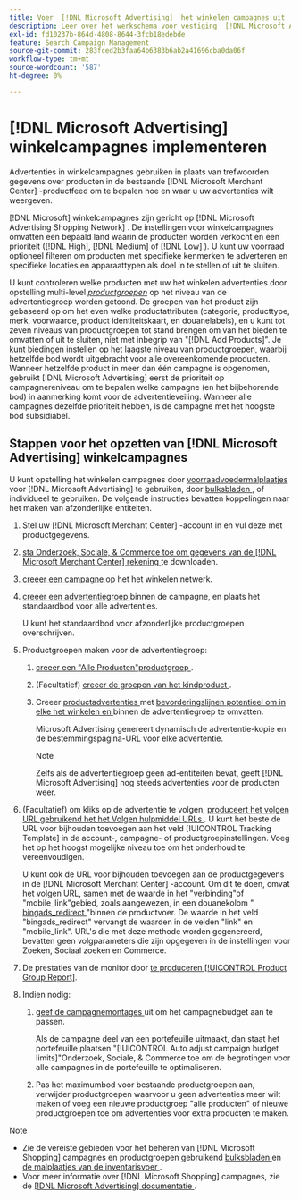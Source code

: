 ```yaml
---
title: Voer  [!DNL Microsoft Advertising]  het winkelen campagnes uit
description: Leer over het werkschema voor vestiging  [!DNL Microsoft Advertising]  het winkelen campagnes.
exl-id: fd10237b-864d-4808-8644-3fcb18edebde
feature: Search Campaign Management
source-git-commit: 283fced2b3faa64b6383b6ab2a41696cba0da06f
workflow-type: tm+mt
source-wordcount: '587'
ht-degree: 0%

---
```


# [!DNL Microsoft Advertising] winkelcampagnes implementeren

Advertenties in winkelcampagnes gebruiken in plaats van trefwoorden gegevens over producten in de bestaande [!DNL Microsoft Merchant Center] -productfeed om te bepalen hoe en waar u uw advertenties wilt weergeven.

[!DNL Microsoft] winkelcampagnes zijn gericht op [!DNL Microsoft Advertising Shopping Network] . De instellingen voor winkelcampagnes omvatten een bepaald land waarin de producten worden verkocht en een prioriteit ([!DNL High], [!DNL Medium] of [!DNL Low] ). U kunt uw voorraad optioneel filteren om producten met specifieke kenmerken te adverteren en specifieke locaties en apparaattypen als doel in te stellen of uit te sluiten.

U kunt controleren welke producten met uw het winkelen advertenties door opstelling multi-level *[productgroepen](/help/search-social-commerce/campaign-management/campaigns/product-group-about.md)* op het niveau van de advertentiegroep worden getoond. De groepen van het product zijn gebaseerd op om het even welke productattributen (categorie, producttype, merk, voorwaarde, product identiteitskaart, en douanelabels), en u kunt tot zeven niveaus van productgroepen tot stand brengen om van het bieden te omvatten of uit te sluiten, niet met inbegrip van &quot;[!DNL Add Products]&quot;. Je kunt biedingen instellen op het laagste niveau van productgroepen, waarbij hetzelfde bod wordt uitgebracht voor alle overeenkomende producten. Wanneer hetzelfde product in meer dan één campagne is opgenomen, gebruikt [!DNL Microsoft Advertising] eerst de prioriteit op campagnereniveau om te bepalen welke campagne (en het bijbehorende bod) in aanmerking komt voor de advertentieveiling. Wanneer alle campagnes dezelfde prioriteit hebben, is de campagne met het hoogste bod subsidiabel.

## Stappen voor het opzetten van [!DNL Microsoft Advertising] winkelcampagnes

U kunt opstelling het winkelen campagnes door [ voorraadvoedermalplaatjes ](/help/search-social-commerce/campaign-management/inventory-feeds/inventory-feeds-about.md) voor [!DNL Microsoft Advertising] te gebruiken, door [ bulksbladen ](/help/search-social-commerce/campaign-management/bulksheets/bulksheet-about.md), of individueel te gebruiken. De volgende instructies bevatten koppelingen naar het maken van afzonderlijke entiteiten.

1. Stel uw [!DNL Microsoft Merchant Center] -account in en vul deze met productgegevens.

1. [ sta Onderzoek, Sociale, &amp; Commerce toe om gegevens van de  [!DNL Microsoft Merchant Center]  rekening ](/help/search-social-commerce/campaign-management/accounts/merchant-account-manage.md) te downloaden.

1. [ creeer een campagne ](/help/search-social-commerce/campaign-management/campaigns/campaign-manage.md) op het het winkelen netwerk.

1. [ creeer een advertentiegroep ](/help/search-social-commerce/campaign-management/campaigns/ad-group-manage.md) binnen de campagne, en plaats het standaardbod voor alle advertenties.

   U kunt het standaardbod voor afzonderlijke productgroepen overschrijven.

1. Productgroepen maken voor de advertentiegroep:

   1. [ creeer een &quot;Alle Producten&quot;productgroep ](/help/search-social-commerce/campaign-management/campaigns/product-group-manage.md).

   1. (Facultatief) [ creeer de groepen van het kindproduct ](/help/search-social-commerce/campaign-management/campaigns/product-group-manage.md).

   1. Creeer [ productadvertenties ](/help/search-social-commerce/campaign-management/campaigns/ad-manage.md) met [ bevorderingslijnen potentieel om in elke het winkelen en ](/help/search-social-commerce/campaign-management/campaigns/product-group-settings-microsoft.md) binnen de advertentiegroep te omvatten.

      Microsoft Advertising genereert dynamisch de advertentie-kopie en de bestemmingspagina-URL voor elke advertentie.

      >[!NOTE]
      >
      >Zelfs als de advertentiegroep geen ad-entiteiten bevat, geeft [!DNL Microsoft Advertising] nog steeds advertenties voor de producten weer.

1. (Facultatief) om kliks op de advertentie te volgen, [ produceert het volgen URL gebruikend het het Volgen hulpmiddel URLs ](/help/search-social-commerce/tools/click-tracking-url-generate.md). U kunt het beste de URL voor bijhouden toevoegen aan het veld [!UICONTROL Tracking Template] in de account-, campagne- of productgroepinstellingen. Voeg het op het hoogst mogelijke niveau toe om het onderhoud te vereenvoudigen.

   U kunt ook de URL voor bijhouden toevoegen aan de productgegevens in de [!DNL Microsoft Merchant Center] -account. Om dit te doen, omvat het volgen URL, samen met de waarde in het &quot;verbinding&quot;of &quot;mobile_link&quot;gebied, zoals aangewezen, in een douanekolom &quot;[ bingads_redirect ](https://help.ads.microsoft.com/#apex/3/en/51084)&quot;binnen de productvoer. De waarde in het veld &quot;bingads_redirect&quot; vervangt de waarden in de velden &quot;link&quot; en &quot;mobile_link&quot;. URL&#39;s die met deze methode worden gegenereerd, bevatten geen volgparameters die zijn opgegeven in de instellingen voor Zoeken, Sociaal zoeken en Commerce.

1. De prestaties van de monitor door [ te produceren [!UICONTROL Product Group Report]](/help/search-social-commerce/reports/management/basic-advanced/basic-advanced-report-generate.md).

1. Indien nodig:

   1. [ geef de campagnemontages ](/help/search-social-commerce/campaign-management/campaigns/campaign-manage.md) uit om het campagnebudget aan te passen.

      Als de campagne deel van een portefeuille uitmaakt, dan staat het portefeuille plaatsen &quot;[!UICONTROL Auto adjust campaign budget limits]&quot;Onderzoek, Sociale, &amp; Commerce toe om de begrotingen voor alle campagnes in de portefeuille te optimaliseren.

   1. Pas het maximumbod voor bestaande productgroepen aan, verwijder productgroepen waarvoor u geen advertenties meer wilt maken of voeg een nieuwe productgroep &quot;alle producten&quot; of nieuwe productgroepen toe om advertenties voor extra producten te maken.

>[!NOTE]
>
>* Zie de vereiste gebieden voor het beheren van [!DNL Microsoft Shopping] campagnes en productgroepen gebruikend [ bulksbladen ](/help/search-social-commerce/campaign-management/bulksheets/bulksheet-data-formats/bulksheet-data-microsoft.md) en [ de malplaatjes van de inventarisvoer ](/help/search-social-commerce/campaign-management/inventory-feeds/ad-templates/template-microsoft-shopping.md).
>* Voor meer informatie over [!DNL Microsoft Shopping] campagnes, zie de [[!DNL Microsoft Advertising]  documentatie ](https://help.ads.microsoft.com/#apex/3/en/50903).
